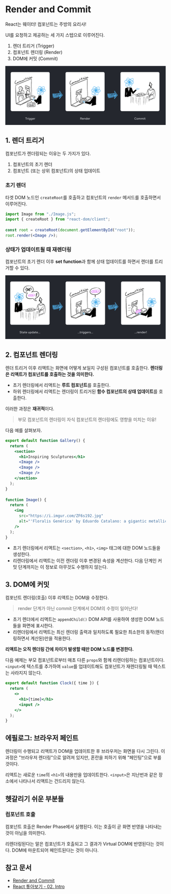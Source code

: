 # Render and Commit

React는 웨이터!
컴포넌트는 주방의 요리사!

UI를 요청하고 제공하는 세 가지 스텝으로 이루어진다.

1. 렌더 트리거 (Trigger)
2. 컴포넌트 렌더링 (Render)
3. DOM에 커밋 (Commit)

![img](./imgs/trigger-render-commit.png)

## 1. 렌더 트리거

컴포넌트가 렌더링되는 이유는 두 가지가 있다.

1. 컴포넌트의 초기 렌더
2. 컴포넌트 (또는 상위 컴포넌트)의 상태 업데이트

### 초기 렌더

타겟 DOM 노드인 `createRoot`를 호출하고 컴포넌트의 `render` 메서드를 호출하면서 이루어진다.

```jsx
import Image from "./Image.js";
import { createRoot } from "react-dom/client";

const root = createRoot(document.getElementById("root"));
root.render(<Image />);
```

### 상태가 업데이트될 때 재렌더링

컴포넌트의 초기 렌더 이후 **set function**과 함께 상태 업데이트를 하면서 렌더를 트리거할 수 있다.

![img](./imgs/state_update-trigger-render.png)

## 2. 컴포넌트 렌더링

렌더 트리거 이후 리액트는 화면에 어떻게 보일지 구성된 컴포넌트를 호출한다.
**렌더링은 리액트가 컴포넌트를 호출하는 것을 의미한다.**

- 초기 렌더링에서 리액트는 **루트 컴포넌트**를 호출한다.
- 하위 렌더링에서 리액트는 렌더링이 트리거된 **함수 컴포넌트의 상태 업데이트**를 호출한다.

이러한 과정은 **재귀적**이다.

> 부모 컴포넌트의 렌더링이 자식 컴포넌트의 렌더링에도 영향을 미치는 이유!

다음 예를 살펴보자.

```jsx
export default function Gallery() {
  return (
    <section>
      <h1>Inspiring Sculptures</h1>
      <Image />
      <Image />
      <Image />
    </section>
  );
}

function Image() {
  return (
    <img
      src="https://i.imgur.com/ZF6s192.jpg"
      alt="'Floralis Genérica' by Eduardo Catalano: a gigantic metallic flower sculpture with reflective petals"
    />
  );
}
```

- 초기 렌더링에서 리액트는 `<section>`, `<h1>`, `<img>` 태그에 대한 DOM 노드들을 생성한다.
- 리렌더링에서 리액트는 이전 렌더링 이후 변경된 속성을 계산한다. 다음 단계인 커밋 단계까지는 이 정보로 아무것도 수행하지 않는다.

## 3. DOM에 커밋

컴포넌트 렌더링(호출) 이후 리액트는 DOM을 수정한다.

> render 단계가 아닌 commit 단계에서 DOM의 수정이 일어난다!

- 초기 렌더에서 리액트는 `appendChild()` DOM API를 사용하여 생성한 DOM 노드들을 화면에 표시한다.
- 리렌더링에서 리액트는 최신 렌더링 출력과 일치하도록 필요한 최소한의 동작(렌더링하면서 계산된)만을 적용한다.

**리액트는 오직 렌더링 간에 차이가 발생할 때만 DOM 노드를 변경한다.**

다음 예제는 부모 컴포넌트로부터 매초 다른 `props`와 함께 리렌더링하는 컴포넌트이다.
`<input>`에 텍스트를 추가하여 `value`를 업데이트해도 컴포넌트가 재렌더링될 때 텍스트는 사라지지 않는다.

```jsx
export default function Clock({ time }) {
  return (
    <>
      <h1>{time}</h1>
      <input />
    </>
  );
}
```

## 에필로그: 브라우저 페인트

렌더링이 수행되고 리액트가 DOM을 업데이트한 후 브라우저는 화면을 다시 그린다.
이 과정은 "브라우저 렌더링"으로 알려져 있지만,
혼란을 피하기 위해 "페인팅"으로 부를 것이다.

리액트는 새로운 `time`의 `<h1>`의 내용만을 업데이트한다.
`<input>`은 지난번과 같은 장소에서 나타나서 리액트는 건드리지 않는다.

## 헷갈리기 쉬운 부분들

### 컴포넌트 호출

컴포넌트 호출은 Render Phase에서 실행된다.
이는 호출이 곧 화면 반영을 나타내는 것이 아님을 의미한다.

리렌더링된다는 말은 컴포넌트가 호출되고 그 결과가 Virtual DOM에 반영된다는 것이다.
DOM에 마운트되어 페인트된다는 것이 아니다.

## 참고 문서

- [Render and Commit](https://react.dev/learn/render-and-commit)
- [React 톺아보기 - 02. Intro](https://goidle.github.io/react/in-depth-react-intro/)
